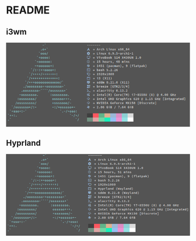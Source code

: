 # README

## i3wm
<img src="./i3wm-screenshot.png">

## Hyprland
<img src="./hyprland-screenshot.png">
